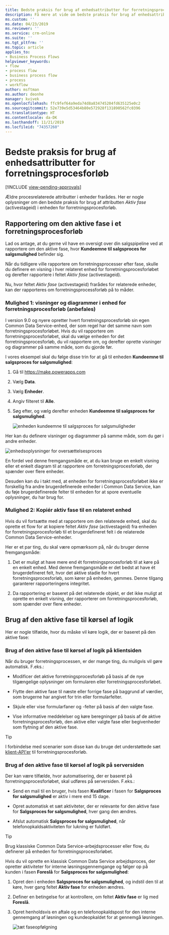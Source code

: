 ```yaml
---
title: Bedste praksis for brug af enhedsattributter for forretningsprocesforløb | MicrosoftDocs
description: Få mere at vide om bedste praksis for brug af enhedsattributter for forretningsprocesforløb | MicrosoftDocs
ms.custom: ''
ms.date: 04/23/2019
ms.reviewer: ''
ms.service: crm-online
ms.suite: ''
ms.tgt_pltfrm: ''
ms.topic: article
applies_to:
- Business Process Flows
helpviewer_keywords:
- flow
- process flow
- business process flow
- process
- workflow
author: msftman
ms.author: deonhe
manager: kvivek
ms.openlocfilehash: ffc9fef64a9eda74d8a834745204fd635125e0c2
ms.sourcegitcommit: 52e739e5d53464b80e572928f131890562fc0396
ms.translationtype: HT
ms.contentlocale: da-DK
ms.lasthandoff: 11/21/2019
ms.locfileid: "74357260"
---
```

# <a name="best-practices-in-using-business-process-flow-attributes"></a>Bedste praksis for brug af enhedsattributter for forretningsprocesforløb
[!INCLUDE [view-pending-approvals](includes/cc-rebrand.md)]


Ældre procesrelaterede attributter i enheder frarådes. Her er nogle oplysninger om den bedste praksis for brug af attributten *Aktiv fase* (activestageid) i enheden for forretningsprocesforløb. 

## <a name="reporting-on-the-active-stage-of-a-business-process-flow"></a>Rapportering om den aktive fase i et forretningsprocesforløb

Lad os antage, at du gerne vil have en oversigt over din salgspipeline ved at rapportere om den aktive fase, hvor **Kundeemne til salgsproces for salgsmulighed** befinder sig.

Når du tidligere ville rapportere om forretningsprocesser efter fase, skulle du definere en visning i hver relateret enhed for forretningsprocesforløbet og derefter rapportere i feltet *Aktiv fase* (activestageid).

Nu, hvor feltet *Aktiv fase* (activestageid) frarådes for relaterede enheder, kan der rapporteres om forretningsprocessforløb på to måder.

### <a name="option-1-views-and-charts-on-business-process-flow-entity-recommended"></a>Mulighed 1: visninger og diagrammer i enhed for forretningsprocesforløb **(anbefales)**

I version 9.0 og nyere opretter hvert forretningsprocesforløb sin egen Common Data Service-enhed, der som regel har det samme navn som forretningsprocesforløbet. Hvis du vil rapportere om forretningsprocesforløbet, skal du vælge enheden for det forretningsprocesforløb, du vil rapportere om, og derefter oprette visninger og diagrammer på samme måde, som du gjorde før.

I vores eksempel skal du følge disse trin for at gå til enheden **Kundeemne til salgsproces for salgsmulighed**:
1. Gå til https://make.powerapps.com
1. Vælg **Data**.
1. Vælg **Enheder**.
1. Angiv filteret til **Alle**.
1. Søg efter, og vælg derefter enheden **Kundeemne til salgsproces for salgsmulighed**.

   ![enheden kundeemne til salgsproces for salgsmuligheder](media/best-practices-entity-attributes/lead-opportunity-process.png)

Her kan du definere visninger og diagrammer på samme måde, som du gør i andre enheder.

![enhedsoplysninger for oversættelsesproces](media/best-practices-entity-attributes/lead-to-opportunity-sales-process-details.png)

En fordel ved denne fremgangsmåde er, at du kan bruge en enkelt visning eller et enkelt diagram til at rapportere om forretningsprocesforløb, der spænder over flere enheder.

Desuden kan du i takt med, at enheden for forretningsprocesforløbet ikke er forskellig fra andre brugerdefinerede enheder i Common Data Service, kan du føje brugerdefinerede felter til enheden for at spore eventuelle oplysninger, du har brug for.

### <a name="option-2-copy-active-stage-to-a-related-entity"></a>Mulighed 2: Kopiér aktiv fase til en relateret enhed

Hvis du vil fortsætte med at rapportere om den relaterede enhed, skal du oprette et flow for at kopiere feltet *Aktiv fase* (activestageid) fra enheden for forretningsprocesforløb til et brugerdefineret felt i de relaterede Common Data Service-enheder.

Her er et par ting, du skal være opmærksom på, når du bruger denne fremgangsmåde:

1.  Det er muligt at have mere end ét forretningsprocesforløb til at køre på en enkelt enhed. Med denne fremgangsmåde er det bedst at have ét brugerdefineret felt, hvor det aktive stadie for hvert forretningsprocesforløb, som kører på enheden, gemmes. Denne tilgang garanterer rapporteringens integritet.

1.  Da rapportering er baseret på det relaterede objekt, er det ikke muligt at oprette en enkelt visning, der rapporterer om forretningsprocesforløb, som spænder over flere enheder.

## <a name="using-the-active-stage-to-run-logic"></a>Brug af den aktive fase til kørsel af logik

Her er nogle tilfælde, hvor du måske vil køre logik, der er baseret på den aktive fase:

### <a name="using-the-active-stage-to-run-client-side-logic"></a>Brug af den aktive fase til kørsel af logik på klientsiden

Når du bruger forretningsprocessen, er der mange ting, du muligvis vil gøre automatisk. F.eks.:

-   Modificer det aktive forretningsprocesforløb på basis af de nye tilgængelige oplysninger om formularen eller forretningsprocesforløbet.

-   Flytte den aktive fase til næste eller forrige fase på baggrund af værdier, som brugerne har angivet for trin eller formularfelter.

-   Skjule eller vise formularfaner og -felter på basis af den valgte fase.

-   Vise informative meddelelser og køre beregninger på basis af de aktive forretningsprocesforløb, den aktive eller valgte fase eller begivenheder som flytning af den aktive fase.

> [!TIP]
> I forbindelse med scenarier som disse kan du bruge det understøttede sæt [klient-API'er](https://docs.microsoft.com/dynamics365/customer-engagement/developer/clientapi/reference/formcontext-data-process) til forretningsprocesforløb.
>

### <a name="using-the-active-stage-to-run-server-side-logic"></a>Brug af den aktive fase til kørsel af logik på serversiden

Der kan være tilfælde, hvor automatisering, der er baseret på forretningsprocesforløbet, skal udføres på serversiden. F.eks.:

-   Send en mail til en bruger, hvis fasen **Kvalificer** i fasen for **Salgsproces for salgsmulighed** er aktiv i mere end 15 dage.

-   Opret automatisk et sæt aktiviteter, der er relevante for den aktive fase for **Salgsproces for salgsmulighed**, hver gang den ændres.

-   Afslut automatisk **Salgsproces for salgsmulighed**, når telefonopkaldsaktiviteten for lukning er fuldført.

> [!TIP]
> Brug klassiske Common Data Service-arbejdsprocesser eller flow, du definerer på enheden for forretningsprocesforløbet.
> 

Hvis du vil oprette en klassisk Common Data Service arbejdsproces, der opretter aktiviteter for interne løsningsgennemgange og følger op på kunden i fasen **Foreslå**  for **Salgsproces for salgsmulighed**:

1. Opret den i enheden **Salgsproces for salgsmulighed**, og indstil den til at køre, hver gang feltet **Aktiv fase** for enheden ændres. 
1. Definer en betingelse for at kontrollere, om feltet **Aktiv fase** er lig med **Foreslå**. 
1. Opret henholdsvis en aftale og en telefonopkaldspost for den interne gennemgang af løsningen og kundeopkaldet for at gennemgå løsningen.

   ![tæt faseopfølgning](media/best-practices-entity-attributes/close-stage-followup.png)
